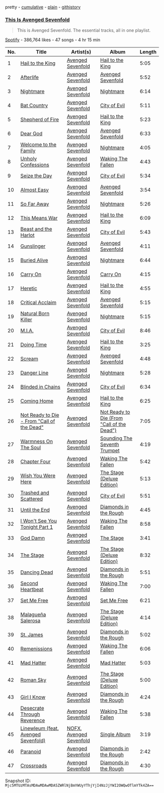 pretty - [cumulative](/playlists/cumulative/37i9dQZF1DZ06evO09Ahq0.md) - [plain](/playlists/plain/37i9dQZF1DZ06evO09Ahq0) - [githistory](https://github.githistory.xyz/mackorone/spotify-playlist-archive/blob/main/playlists/plain/37i9dQZF1DZ06evO09Ahq0)

### [This Is Avenged Sevenfold](https://open.spotify.com/playlist/37i9dQZF1DZ06evO09Ahq0)

> This is Avenged Sevenfold\. The essential tracks, all in one playlist.

[Spotify](https://open.spotify.com/user/spotify) - 386,764 likes - 47 songs - 4 hr 15 min

| No. | Title | Artist(s) | Album | Length |
|---|---|---|---|---|
| 1 | [Hail to the King](https://open.spotify.com/track/5anCkDvJ17aznvK5TED5uo) | [Avenged Sevenfold](https://open.spotify.com/artist/0nmQIMXWTXfhgOBdNzhGOs) | [Hail to the King](https://open.spotify.com/album/0ks45m1bsP2JsZpM5D2FFA) | 5:05 |
| 2 | [Afterlife](https://open.spotify.com/track/7zAt4tdL44D3VuzsvM0N8n) | [Avenged Sevenfold](https://open.spotify.com/artist/0nmQIMXWTXfhgOBdNzhGOs) | [Avenged Sevenfold](https://open.spotify.com/album/3Id3VUk9jSKBD1guNo1buF) | 5:52 |
| 3 | [Nightmare](https://open.spotify.com/track/4UEo1b0wWrtHMC8bVqPiH8) | [Avenged Sevenfold](https://open.spotify.com/artist/0nmQIMXWTXfhgOBdNzhGOs) | [Nightmare](https://open.spotify.com/album/7vfuTRXIAYJz5Uc8SddnTr) | 6:14 |
| 4 | [Bat Country](https://open.spotify.com/track/3sHH7lklbfpcraDDvYnjo7) | [Avenged Sevenfold](https://open.spotify.com/artist/0nmQIMXWTXfhgOBdNzhGOs) | [City of Evil](https://open.spotify.com/album/55tK4Ab7XHTOKkw0xDz3AA) | 5:11 |
| 5 | [Shepherd of Fire](https://open.spotify.com/track/1fQaoh3imrMunWVZh5kf90) | [Avenged Sevenfold](https://open.spotify.com/artist/0nmQIMXWTXfhgOBdNzhGOs) | [Hail to the King](https://open.spotify.com/album/0ks45m1bsP2JsZpM5D2FFA) | 5:23 |
| 6 | [Dear God](https://open.spotify.com/track/2FML7gk7ac6quGFIjvkDb3) | [Avenged Sevenfold](https://open.spotify.com/artist/0nmQIMXWTXfhgOBdNzhGOs) | [Avenged Sevenfold](https://open.spotify.com/album/3Id3VUk9jSKBD1guNo1buF) | 6:33 |
| 7 | [Welcome to the Family](https://open.spotify.com/track/0jqblvsI9LBY4irmLVqqEO) | [Avenged Sevenfold](https://open.spotify.com/artist/0nmQIMXWTXfhgOBdNzhGOs) | [Nightmare](https://open.spotify.com/album/7vfuTRXIAYJz5Uc8SddnTr) | 4:05 |
| 8 | [Unholy Confessions](https://open.spotify.com/track/78XFPcFYN8YFOHjtVwnPsl) | [Avenged Sevenfold](https://open.spotify.com/artist/0nmQIMXWTXfhgOBdNzhGOs) | [Waking The Fallen](https://open.spotify.com/album/3qyVLEW74vRMvVxNHjwKhk) | 4:43 |
| 9 | [Seize the Day](https://open.spotify.com/track/7HKRWMTErKh56EIBeFcmdf) | [Avenged Sevenfold](https://open.spotify.com/artist/0nmQIMXWTXfhgOBdNzhGOs) | [City of Evil](https://open.spotify.com/album/55tK4Ab7XHTOKkw0xDz3AA) | 5:34 |
| 10 | [Almost Easy](https://open.spotify.com/track/0DkmhHO4yyqCJFjosmmWPU) | [Avenged Sevenfold](https://open.spotify.com/artist/0nmQIMXWTXfhgOBdNzhGOs) | [Avenged Sevenfold](https://open.spotify.com/album/3Id3VUk9jSKBD1guNo1buF) | 3:54 |
| 11 | [So Far Away](https://open.spotify.com/track/7Hr1Ignop7cymbE3FbOtXa) | [Avenged Sevenfold](https://open.spotify.com/artist/0nmQIMXWTXfhgOBdNzhGOs) | [Nightmare](https://open.spotify.com/album/7vfuTRXIAYJz5Uc8SddnTr) | 5:26 |
| 12 | [This Means War](https://open.spotify.com/track/2NImo2MajNai4CLk35wMut) | [Avenged Sevenfold](https://open.spotify.com/artist/0nmQIMXWTXfhgOBdNzhGOs) | [Hail to the King](https://open.spotify.com/album/0ks45m1bsP2JsZpM5D2FFA) | 6:09 |
| 13 | [Beast and the Harlot](https://open.spotify.com/track/6FVYwnVrnAEIRnY3bHJb46) | [Avenged Sevenfold](https://open.spotify.com/artist/0nmQIMXWTXfhgOBdNzhGOs) | [City of Evil](https://open.spotify.com/album/55tK4Ab7XHTOKkw0xDz3AA) | 5:43 |
| 14 | [Gunslinger](https://open.spotify.com/track/7MOQrtXMNImAq5TrPZzC0w) | [Avenged Sevenfold](https://open.spotify.com/artist/0nmQIMXWTXfhgOBdNzhGOs) | [Avenged Sevenfold](https://open.spotify.com/album/3Id3VUk9jSKBD1guNo1buF) | 4:11 |
| 15 | [Buried Alive](https://open.spotify.com/track/4veeNpXDK1YRHMTJ1Cppsg) | [Avenged Sevenfold](https://open.spotify.com/artist/0nmQIMXWTXfhgOBdNzhGOs) | [Nightmare](https://open.spotify.com/album/7vfuTRXIAYJz5Uc8SddnTr) | 6:44 |
| 16 | [Carry On](https://open.spotify.com/track/1hrfvLgEC9lci0kB89QEQ0) | [Avenged Sevenfold](https://open.spotify.com/artist/0nmQIMXWTXfhgOBdNzhGOs) | [Carry On](https://open.spotify.com/album/74n2zwxeFpTANK5e9z3LsK) | 4:15 |
| 17 | [Heretic](https://open.spotify.com/track/31sv85yD7zbD6X9B2FHpxy) | [Avenged Sevenfold](https://open.spotify.com/artist/0nmQIMXWTXfhgOBdNzhGOs) | [Hail to the King](https://open.spotify.com/album/0ks45m1bsP2JsZpM5D2FFA) | 4:55 |
| 18 | [Critical Acclaim](https://open.spotify.com/track/4VymMhILk4DSwghPkLUPVS) | [Avenged Sevenfold](https://open.spotify.com/artist/0nmQIMXWTXfhgOBdNzhGOs) | [Avenged Sevenfold](https://open.spotify.com/album/3Id3VUk9jSKBD1guNo1buF) | 5:15 |
| 19 | [Natural Born Killer](https://open.spotify.com/track/5o8OdhjVZSF2wCj7M8UpMN) | [Avenged Sevenfold](https://open.spotify.com/artist/0nmQIMXWTXfhgOBdNzhGOs) | [Nightmare](https://open.spotify.com/album/7vfuTRXIAYJz5Uc8SddnTr) | 5:15 |
| 20 | [M.I.A.](https://open.spotify.com/track/3PrvYgv97s5U752pIpDMNf) | [Avenged Sevenfold](https://open.spotify.com/artist/0nmQIMXWTXfhgOBdNzhGOs) | [City of Evil](https://open.spotify.com/album/55tK4Ab7XHTOKkw0xDz3AA) | 8:46 |
| 21 | [Doing Time](https://open.spotify.com/track/4OyfdJiHM6sbfkFmRLrygg) | [Avenged Sevenfold](https://open.spotify.com/artist/0nmQIMXWTXfhgOBdNzhGOs) | [Hail to the King](https://open.spotify.com/album/0ks45m1bsP2JsZpM5D2FFA) | 3:25 |
| 22 | [Scream](https://open.spotify.com/track/297d7PwfSFHQXCjqqDXQT2) | [Avenged Sevenfold](https://open.spotify.com/artist/0nmQIMXWTXfhgOBdNzhGOs) | [Avenged Sevenfold](https://open.spotify.com/album/3Id3VUk9jSKBD1guNo1buF) | 4:48 |
| 23 | [Danger Line](https://open.spotify.com/track/7pS3O75hJnthHr64tlpqPn) | [Avenged Sevenfold](https://open.spotify.com/artist/0nmQIMXWTXfhgOBdNzhGOs) | [Nightmare](https://open.spotify.com/album/7vfuTRXIAYJz5Uc8SddnTr) | 5:28 |
| 24 | [Blinded in Chains](https://open.spotify.com/track/39ZiU2QVBvDQzeepJjg8tp) | [Avenged Sevenfold](https://open.spotify.com/artist/0nmQIMXWTXfhgOBdNzhGOs) | [City of Evil](https://open.spotify.com/album/55tK4Ab7XHTOKkw0xDz3AA) | 6:34 |
| 25 | [Coming Home](https://open.spotify.com/track/3vYP5IgBfHv9nWbNhTq3IS) | [Avenged Sevenfold](https://open.spotify.com/artist/0nmQIMXWTXfhgOBdNzhGOs) | [Hail to the King](https://open.spotify.com/album/0ks45m1bsP2JsZpM5D2FFA) | 6:25 |
| 26 | [Not Ready to Die \- From "Call of the Dead"](https://open.spotify.com/track/6haHIyPMUnVCZn6pHpyzM8) | [Avenged Sevenfold](https://open.spotify.com/artist/0nmQIMXWTXfhgOBdNzhGOs) | [Not Ready to Die \(From "Call of the Dead"\)](https://open.spotify.com/album/7mCTipdyAfByJBqBgyBbI0) | 7:05 |
| 27 | [Warmness On The Soul](https://open.spotify.com/track/018zT8xThRbMH2QeUoMlKQ) | [Avenged Sevenfold](https://open.spotify.com/artist/0nmQIMXWTXfhgOBdNzhGOs) | [Sounding The Seventh Trumpet](https://open.spotify.com/album/3Pi6o8NqDPlEBilGeMKi8q) | 4:19 |
| 28 | [Chapter Four](https://open.spotify.com/track/4ORgqa0GOafXbApy6S8FpJ) | [Avenged Sevenfold](https://open.spotify.com/artist/0nmQIMXWTXfhgOBdNzhGOs) | [Waking The Fallen](https://open.spotify.com/album/3qyVLEW74vRMvVxNHjwKhk) | 5:42 |
| 29 | [Wish You Were Here](https://open.spotify.com/track/4JwxJm8zCPbc1DMcfVdbBl) | [Avenged Sevenfold](https://open.spotify.com/artist/0nmQIMXWTXfhgOBdNzhGOs) | [The Stage \(Deluxe Edition\)](https://open.spotify.com/album/0OJ2cB135AqvHEtfXifM5D) | 5:13 |
| 30 | [Trashed and Scattered](https://open.spotify.com/track/01CYr3t0hedD915PmI5l4D) | [Avenged Sevenfold](https://open.spotify.com/artist/0nmQIMXWTXfhgOBdNzhGOs) | [City of Evil](https://open.spotify.com/album/55tK4Ab7XHTOKkw0xDz3AA) | 5:51 |
| 31 | [Until the End](https://open.spotify.com/track/5NJTJElk0ArSxQtYjA0rYR) | [Avenged Sevenfold](https://open.spotify.com/artist/0nmQIMXWTXfhgOBdNzhGOs) | [Diamonds in the Rough](https://open.spotify.com/album/6VcCunBnnw4BVkCit5rk7d) | 4:45 |
| 32 | [I Won't See You Tonight Part 1](https://open.spotify.com/track/67w1cb9ESAnCGJkC9hW2nO) | [Avenged Sevenfold](https://open.spotify.com/artist/0nmQIMXWTXfhgOBdNzhGOs) | [Waking The Fallen](https://open.spotify.com/album/3qyVLEW74vRMvVxNHjwKhk) | 8:58 |
| 33 | [God Damn](https://open.spotify.com/track/1CibV0i5tzTI5Fvqeez6S7) | [Avenged Sevenfold](https://open.spotify.com/artist/0nmQIMXWTXfhgOBdNzhGOs) | [The Stage](https://open.spotify.com/album/0vINJeraREv5ySgWs57Dko) | 3:41 |
| 34 | [The Stage](https://open.spotify.com/track/69gBAQdpxvCsw34Bbf8MnD) | [Avenged Sevenfold](https://open.spotify.com/artist/0nmQIMXWTXfhgOBdNzhGOs) | [The Stage \(Deluxe Edition\)](https://open.spotify.com/album/0OJ2cB135AqvHEtfXifM5D) | 8:32 |
| 35 | [Dancing Dead](https://open.spotify.com/track/42oDn8qC9g7DAAwjR3MAQt) | [Avenged Sevenfold](https://open.spotify.com/artist/0nmQIMXWTXfhgOBdNzhGOs) | [Diamonds in the Rough](https://open.spotify.com/album/6VcCunBnnw4BVkCit5rk7d) | 5:51 |
| 36 | [Second Heartbeat](https://open.spotify.com/track/3hmX5dfwY9oRIpJKvt755u) | [Avenged Sevenfold](https://open.spotify.com/artist/0nmQIMXWTXfhgOBdNzhGOs) | [Waking The Fallen](https://open.spotify.com/album/3qyVLEW74vRMvVxNHjwKhk) | 7:00 |
| 37 | [Set Me Free](https://open.spotify.com/track/2IrdmiRatVE5s3l2YRcIXH) | [Avenged Sevenfold](https://open.spotify.com/artist/0nmQIMXWTXfhgOBdNzhGOs) | [Set Me Free](https://open.spotify.com/album/0QKfHcNAjUqQo6PyQrGPk9) | 6:21 |
| 38 | [Malagueña Salerosa](https://open.spotify.com/track/2oZSBEtzUtq70iQwpNjrnk) | [Avenged Sevenfold](https://open.spotify.com/artist/0nmQIMXWTXfhgOBdNzhGOs) | [The Stage \(Deluxe Edition\)](https://open.spotify.com/album/0OJ2cB135AqvHEtfXifM5D) | 4:14 |
| 39 | [St\. James](https://open.spotify.com/track/2n8rY6H6u2AnUe6Fi8M6P6) | [Avenged Sevenfold](https://open.spotify.com/artist/0nmQIMXWTXfhgOBdNzhGOs) | [Diamonds in the Rough](https://open.spotify.com/album/6VcCunBnnw4BVkCit5rk7d) | 5:02 |
| 40 | [Remenissions](https://open.spotify.com/track/0foUqfFNnzCnlSroyvsONr) | [Avenged Sevenfold](https://open.spotify.com/artist/0nmQIMXWTXfhgOBdNzhGOs) | [Waking The Fallen](https://open.spotify.com/album/3qyVLEW74vRMvVxNHjwKhk) | 6:06 |
| 41 | [Mad Hatter](https://open.spotify.com/track/06ccOZxagoqk4oc0cGaJw7) | [Avenged Sevenfold](https://open.spotify.com/artist/0nmQIMXWTXfhgOBdNzhGOs) | [Mad Hatter](https://open.spotify.com/album/4cYx05jNL7Pz1AW0kcwoXi) | 5:03 |
| 42 | [Roman Sky](https://open.spotify.com/track/5QAYgWH077T3F8kAcVtQs7) | [Avenged Sevenfold](https://open.spotify.com/artist/0nmQIMXWTXfhgOBdNzhGOs) | [The Stage \(Deluxe Edition\)](https://open.spotify.com/album/0OJ2cB135AqvHEtfXifM5D) | 5:00 |
| 43 | [Girl I Know](https://open.spotify.com/track/7CAdycFxxvZqfSKNsdcVQB) | [Avenged Sevenfold](https://open.spotify.com/artist/0nmQIMXWTXfhgOBdNzhGOs) | [Diamonds in the Rough](https://open.spotify.com/album/6VcCunBnnw4BVkCit5rk7d) | 4:24 |
| 44 | [Desecrate Through Reverence](https://open.spotify.com/track/2CtlenYH17sZ8Mzg9tgT1K) | [Avenged Sevenfold](https://open.spotify.com/artist/0nmQIMXWTXfhgOBdNzhGOs) | [Waking The Fallen](https://open.spotify.com/album/3qyVLEW74vRMvVxNHjwKhk) | 5:38 |
| 45 | [Linewleum \(feat\. Avenged Sevenfold\)](https://open.spotify.com/track/0LIfpDM2OVNy2acS0aghJi) | [NOFX](https://open.spotify.com/artist/4S2yOnmsWW97dT87yVoaSZ), [Avenged Sevenfold](https://open.spotify.com/artist/0nmQIMXWTXfhgOBdNzhGOs) | [Single Album](https://open.spotify.com/album/7clMEugC4qJ1ApbscpXsaL) | 3:19 |
| 46 | [Paranoid](https://open.spotify.com/track/53pWOzRC9DI6LixasJEdZZ) | [Avenged Sevenfold](https://open.spotify.com/artist/0nmQIMXWTXfhgOBdNzhGOs) | [Diamonds in the Rough](https://open.spotify.com/album/6VcCunBnnw4BVkCit5rk7d) | 2:42 |
| 47 | [Crossroads](https://open.spotify.com/track/4Oq241mV2LEcQsfXQPOfZe) | [Avenged Sevenfold](https://open.spotify.com/artist/0nmQIMXWTXfhgOBdNzhGOs) | [Diamonds in the Rough](https://open.spotify.com/album/6VcCunBnnw4BVkCit5rk7d) | 4:30 |

Snapshot ID: `Mjc5MTUzMTAsMDAwMDAwMDA5ZWRlNjBmYWUyYThjYjI4NzJjYWI2OWQwOTlmYTk4ZA==`
